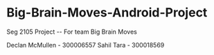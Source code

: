 # Big-Brain-Moves-Android-Project
Seg 2105 Project -- For team Big Brain Moves

Declan McMullen - 300006557
Sahil Tara - 300018569
